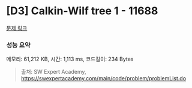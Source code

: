 # [D3] Calkin-Wilf tree 1 - 11688 

[문제 링크](https://swexpertacademy.com/main/code/problem/problemDetail.do?contestProbId=AXgZSOn6ApIDFASW) 

### 성능 요약

메모리: 61,212 KB, 시간: 1,113 ms, 코드길이: 234 Bytes



> 출처: SW Expert Academy, https://swexpertacademy.com/main/code/problem/problemList.do